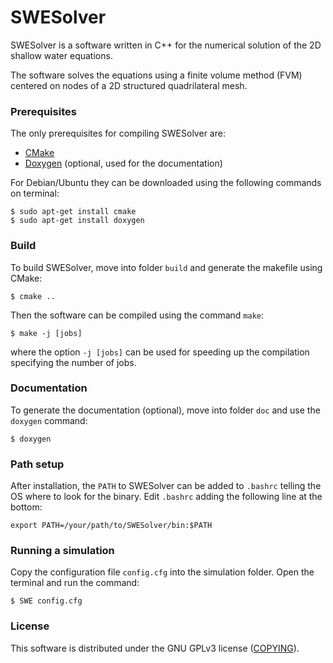 SWESolver
=========
SWESolver is a software written in C++ for the numerical solution of the 2D shallow water
equations. 

The software solves the equations using a finite volume method (FVM) centered on nodes of a 
2D structured quadrilateral mesh. 

### Prerequisites
The only prerequisites for compiling SWESolver are:
- [CMake](https://cmake.org/)
- [Doxygen](https://www.doxygen.nl/index.html) (optional, used for the documentation)

For Debian/Ubuntu they can be downloaded using the following commands on terminal:
```
$ sudo apt-get install cmake
$ sudo apt-get install doxygen
```

### Build
To build SWESolver, move into folder `build` and generate the makefile using CMake:
```
$ cmake ..
```
Then the software can be compiled using the command `make`:
```
$ make -j [jobs]
```
where the option `-j [jobs]` can be used for speeding up the compilation specifying the 
number of jobs.

### Documentation
To generate the documentation (optional), move into folder `doc` and use the `doxygen`
command:
```
$ doxygen
```

### Path setup
After installation, the `PATH` to SWESolver can be added to `.bashrc` telling the OS where
to look for the binary. Edit `.bashrc` adding the following line at the bottom:
```
export PATH=/your/path/to/SWESolver/bin:$PATH
```

### Running a simulation
Copy the configuration file `config.cfg` into the simulation folder. Open the terminal and
run the command:
```
$ SWE config.cfg
```

### License 
This software is distributed under the GNU GPLv3 license ([COPYING](COPYING)).